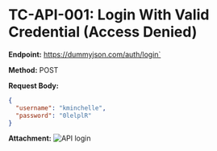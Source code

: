 # TC-API-001: Login With Valid Credential (Access Denied)

**Endpoint:** https://dummyjson.com/auth/login`

**Method:** POST

**Request Body:**
```json
{
  "username": "kminchelle",
  "password": "0lelplR"
}

```
**Attachment:**
![API login](../documentations/)
